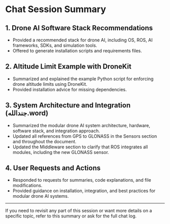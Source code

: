 # Chat Session Summary

## 1. Drone AI Software Stack Recommendations
- Provided a recommended stack for drone AI, including OS, ROS, AI frameworks, SDKs, and simulation tools.
- Offered to generate installation scripts and requirements files.

## 2. Altitude Limit Example with DroneKit
- Summarized and explained the example Python script for enforcing drone altitude limits using DroneKit.
- Provided installation advice for missing dependencies.

## 3. System Architecture and Integration (جندالله.word)
- Summarized the modular drone AI system architecture, hardware, software stack, and integration approach.
- Updated all references from GPS to GLONASS in the Sensors section and throughout the document.
- Updated the Middleware section to clarify that ROS integrates all modules, including the new GLONASS sensor.

## 4. User Requests and Actions
- Responded to requests for summaries, code explanations, and file modifications.
- Provided guidance on installation, integration, and best practices for modular drone AI systems.

---

If you need to revisit any part of this session or want more details on a specific topic, refer to this summary or ask for the full chat log. 